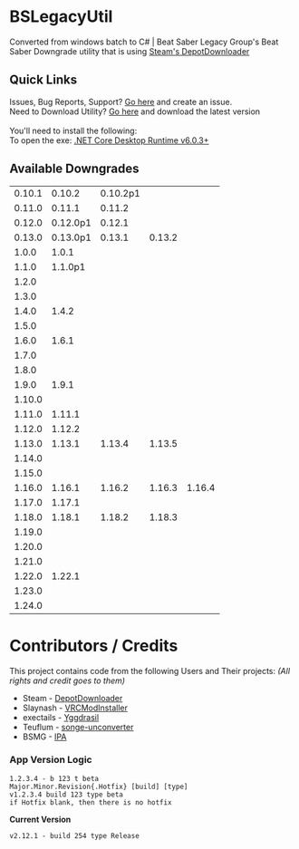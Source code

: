 # BSLegacyUtil
Converted from windows batch to C# | Beat Saber Legacy Group's Beat Saber Downgrade utility that is using [Steam's DepotDownloader](https://github.com/SteamRE/DepotDownloader)

## Quick Links
Issues, Bug Reports, Support? [Go here](https://github.com/MintLily/BSLegacyUtil/issues) and create an issue.<br>
Need to Download Utility? [Go here](https://github.com/MintLily/BSLegacyUtil/releases/latest) and download the latest version<br><br>
You'll need to install the following:<br>
To open the exe: [.NET Core Desktop Runtime v6.0.3+](https://link.bslegacy.com/dotNET_6-0-3)

## Available Downgrades
|        |           |          |          |          |
|--------|-----------|----------|----------|----------|
| 0.10.1 | 0.10.2    | 0.10.2p1 |
| 0.11.0 | 0.11.1    | 0.11.2   |
| 0.12.0 | 0.12.0p1  | 0.12.1   |
| 0.13.0 | 0.13.0p1  | 0.13.1   | 0.13.2   |
| 1.0.0  | 1.0.1     |
| 1.1.0  | 1.1.0p1   |
| 1.2.0  |
| 1.3.0  |
| 1.4.0  | 1.4.2     |
| 1.5.0  |
| 1.6.0  | 1.6.1     |
| 1.7.0  |
| 1.8.0  |
| 1.9.0  | 1.9.1     |
| 1.10.0 |
| 1.11.0 | 1.11.1    |
| 1.12.0 | 1.12.2    |
| 1.13.0 | 1.13.1    | 1.13.4   | 1.13.5   |
| 1.14.0 |
| 1.15.0 |
| 1.16.0 | 1.16.1    | 1.16.2   | 1.16.3   | 1.16.4  |
| 1.17.0 | 1.17.1    |
| 1.18.0 | 1.18.1    | 1.18.2   | 1.18.3   |
| 1.19.0 |
| 1.20.0 |
| 1.21.0 |
| 1.22.0 | 1.22.1    |
| 1.23.0 |
| 1.24.0 |

# Contributors / Credits
This project contains code from the following Users and Their projects: _(All rights and credit goes to them)_
* Steam - [DepotDownloader](https://github.com/SteamRE/DepotDownloader)
* Slaynash - [VRCModInstaller](https://github.com/Slaynash/VRChatModInstaller)
* exectails - [Yggdrasil](https://github.com/exectails/Yggdrasil)
* Teuflum - [songe-unconverter](https://github.com/Teuflum/songe-unconverter)
* BSMG - [IPA](https://github.com/bsmg/BeatSaber-IPA-Reloaded)

### App Version Logic
```
1.2.3.4 - b 123 t beta
Major.Minor.Revision{.Hotfix} [build] [type]
v1.2.3.4 build 123 type beta
if Hotfix blank, then there is no hotfix
```
**Current Version**
```
v2.12.1 - build 254 type Release
```
